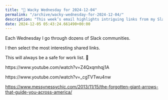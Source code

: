 ```yaml
---
title: "🤪 Wacky Wednesday for 2024-12-04"
permalink: "/archive/wacky-wednesday-for-2024-12-04/"
description: "This week’s email highlights intriguing links from my Slack community explorations!"
date: 2024-12-05 05:43:24.661490+00:00
---
```


<p></p><p>Each Wednesday I go through dozens of Slack communities.</p><p>I then select the most interesting shared links.</p><p>This will always be a safe for work list. 🙈</p><p>https://www.youtube.com/watch?v=Z4Qxqmhqj1A</p><p>https://www.youtube.com/watch?v=_cgTVTwu4nw</p><p><a target="_blank" rel="noopener noreferrer nofollow" href="https://www.messynessychic.com/2013/11/15/the-forgotten-giant-arrows-that-guide-you-across-america/">https://www.messynessychic.com/2013/11/15/the-forgotten-giant-arrows-that-guide-you-across-america/</a></p>